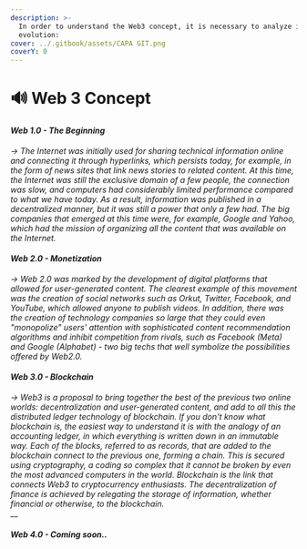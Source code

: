 ```yaml
---
description: >-
  In order to understand the Web3 concept, it is necessary to analyze its
  evolution:
cover: ../.gitbook/assets/CAPA GIT.png
coverY: 0
---
```


# 🔊 Web 3 Concept

#### _**Web 1.0** - The Beginning_

_-> The Internet was initially used for sharing technical information online and connecting it through hyperlinks, which persists today, for example, in the form of news sites that link news stories to related content. At this time, the Internet was still the exclusive domain of a few people, the connection was slow, and computers had considerably limited performance compared to what we have today. As a result, information was published in a decentralized manner, but it was still a power that only a few had. The big companies that emerged at this time were, for example, Google and Yahoo, which had the mission of organizing all the content that was available on the Internet._

#### _**Web 2.0 -** Monetization_

_-> Web 2.0 was marked by the development of digital platforms that allowed for user-generated content. The clearest example of this movement was the creation of social networks such as Orkut, Twitter, Facebook, and YouTube, which allowed anyone to publish videos. In addition, there was the creation of technology companies so large that they could even "monopolize" users' attention with sophisticated content recommendation algorithms and inhibit competition from rivals, such as Facebook (Meta) and Google (Alphabet) - two big techs that well symbolize the possibilities offered by Web2.0._

#### _**Web 3.0** - Blockchain_

_-> Web3 is a proposal to bring together the best of the previous two online worlds: decentralization and user-generated content, and add to all this the distributed ledger technology of blockchain. If you don't know what blockchain is, the easiest way to understand it is with the analogy of an accounting ledger, in which everything is written down in an immutable way. Each of the blocks, referred to as records, that are added to the blockchain connect to the previous one, forming a chain. This is secured using cryptography, a coding so complex that it cannot be broken by even the most advanced computers in the world. Blockchain is the link that connects Web3 to cryptocurrency enthusiasts. The decentralization of finance is achieved by relegating the storage of information, whether financial or otherwise, to the blockchain._\
__

#### _Web 4.0 - Coming soon.._&#x20;
